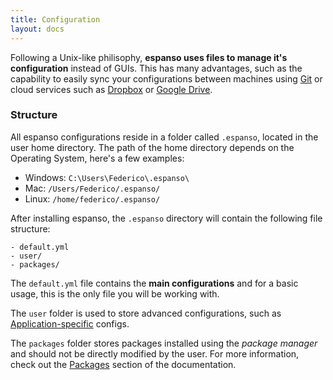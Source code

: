 ```yaml
---
title: Configuration
layout: docs
---
```

Following a Unix-like philisophy, **espanso uses files to manage it's configuration**
instead of GUIs. This has many advantages, such as the capability to easily sync your
configurations between machines using [Git](https://git-scm.com/) or cloud services
such as [Dropbox](https://www.dropbox.com/) or [Google Drive](https://www.google.com/drive/).

### Structure

All espanso configurations reside in a folder called `.espanso`, located in the user home directory.
The path of the home directory depends on the Operating System, here's a few examples:
* Windows: `C:\Users\Federico\.espanso\`
* Mac: `/Users/Federico/.espanso/`
* Linux: `/home/federico/.espanso/`

After installing espanso, the `.espanso` directory will contain the following file structure:

```
- default.yml
- user/
- packages/
```

The `default.yml` file contains the **main configurations** and for a basic usage, this is the only file
you will be working with. 

The `user` folder is used to store advanced configurations, such as [Application-specific](#application-specific-config) configs.

The `packages` folder stores packages installed using the *package manager* and should not be directly modified
by the user. For more information, check out the [Packages](/docs/packages) section of the documentation.